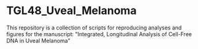 # TGL48_Uveal_Melanoma
This repository is a collection of scripts for reproducing analyses and figures for the manuscript: "Integrated, Longitudinal Analysis of Cell-Free DNA in Uveal Melanoma"
